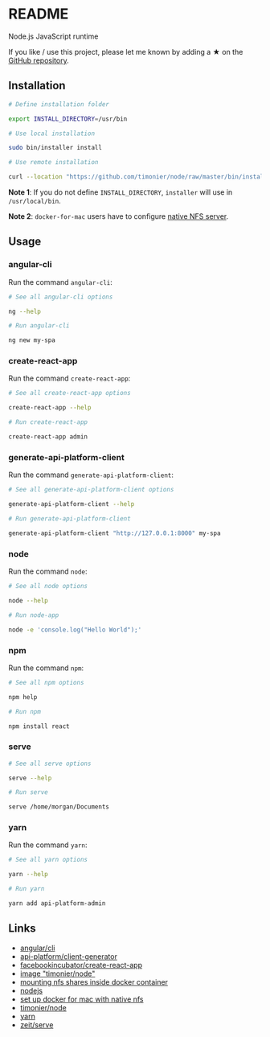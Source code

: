 # README

Node.js JavaScript runtime

If you like / use this project, please let me known by adding a ★ on the [GitHub repository](https://github.com/timonier/node).

## Installation

```sh
# Define installation folder

export INSTALL_DIRECTORY=/usr/bin

# Use local installation

sudo bin/installer install

# Use remote installation

curl --location "https://github.com/timonier/node/raw/master/bin/installer" | sudo sh -s -- install
```

__Note 1__: If you do not define `INSTALL_DIRECTORY`, `installer` will use in `/usr/local/bin`.

__Note 2__: `docker-for-mac` users have to configure [native NFS server](https://medium.com/@sean.handley/how-to-set-up-docker-for-mac-with-native-nfs-145151458adc).

## Usage

### angular-cli

Run the command `angular-cli`:

```sh
# See all angular-cli options

ng --help

# Run angular-cli

ng new my-spa
```

### create-react-app

Run the command `create-react-app`:

```sh
# See all create-react-app options

create-react-app --help

# Run create-react-app

create-react-app admin
```

### generate-api-platform-client

Run the command `generate-api-platform-client`:

```sh
# See all generate-api-platform-client options

generate-api-platform-client --help

# Run generate-api-platform-client

generate-api-platform-client "http://127.0.0.1:8000" my-spa
```

### node

Run the command `node`:

```sh
# See all node options

node --help

# Run node-app

node -e 'console.log("Hello World");'
```

### npm

Run the command `npm`:

```sh
# See all npm options

npm help

# Run npm

npm install react
```

### serve

```sh
# See all serve options

serve --help

# Run serve

serve /home/morgan/Documents
```

### yarn

Run the command `yarn`:

```sh
# See all yarn options

yarn --help

# Run yarn

yarn add api-platform-admin
```

## Links

* [angular/cli](https://github.com/angular/angular-cli)
* [api-platform/client-generator](https://github.com/api-platform/client-generator)
* [facebookincubator/create-react-app](https://github.com/facebookincubator/create-react-app)
* [image "timonier/node"](https://hub.docker.com/r/timonier/node/)
* [mounting nfs shares inside docker container](https://stackoverflow.com/questions/39922161/mounting-nfs-shares-inside-docker-container)
* [nodejs](https://nodejs.org)
* [set up docker for mac with native nfs](https://medium.com/@sean.handley/how-to-set-up-docker-for-mac-with-native-nfs-145151458adc)
* [timonier/node](https://github.com/timonier/node)
* [yarn](https://yarnpkg.com)
* [zeit/serve](https://github.com/zeit/serve)
